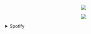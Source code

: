 <p align="center">
  <a href="https://beebekisme.vercel.app/cv">
    <img src="https://skillicons.dev/icons?i=git,astro,docker,c,ae,bevy,fastapi,godot,html,js,linux,opencv,py,rust" />
  </a>
</p>

<p align="center">
  <a href="https://beebekisme.vercel.app/cv">
    <img src="https://github-readme-stats.vercel.app/api/top-langs/?username=beebekisme&theme=dark&hide_border=false&include_all_commits=true&count_private=false&layout=compact" />
  </a>
</p>


<details>
 <summary> Spotify </summary>

[![spotify-github-profile](https://spotify-github-profile.vercel.app/api/view?uid=31saxqiumbrrteeuvmu3xnrj5hzm&cover_image=true&theme=novatorem&show_offline=true&background_color=121212&interchange=false&bar_color=53b14f&bar_color_cover=true)](https://spotify-github-profile.vercel.app/api/view?uid=31saxqiumbrrteeuvmu3xnrj5hzm&redirect=true)

</details>